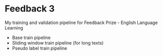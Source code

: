 # Feedback 3
My training and validation pipeline for Feedback Prize - English Language Learning

* Base train pipeline
* Sliding window train pipeline (for long texts)
* Pseudo label train pipeline
